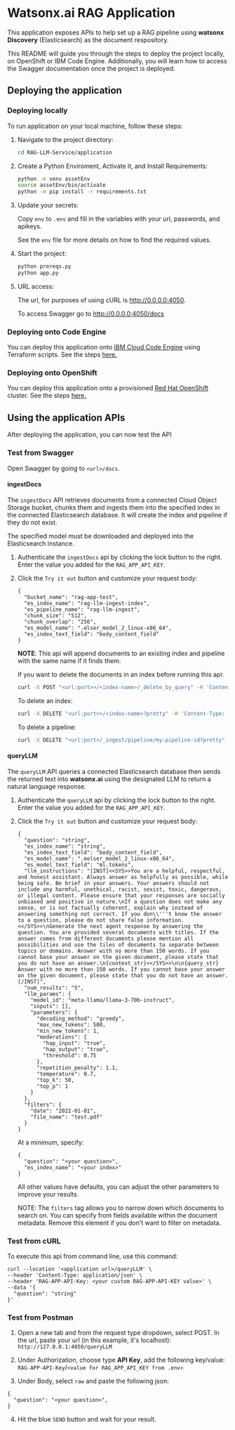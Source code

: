 # Watsonx.ai RAG Application

This application exposes APIs to help set up a RAG pipeline using **watsonx Discovery** (Elasticsearch) as the document respository.

This README will guide you through the steps to deploy the project locally, on OpenShift or IBM Code Engine. Additionally, you will learn how to access the Swagger documentation once the project is deployed.

## Deploying the application

### Deploying locally

To run application on your local machine, follow these steps:

1. Navigate to the project directory:

    ```bash
    cd RAG-LLM-Service/application
    ```

3. Create a Python Enviroment, Activate it, and Install Requirements:

    ```bash
    python -m venv assetEnv
    source assetEnv/bin/activate
    python -m pip install -r requirements.txt
    ```

4. Update your secrets:

    Copy `env` to `.env` and fill in the variables with your url, passwords, and apikeys.

    See the `env` file for more details on how to find the required values.

5. Start the project:

    ```bash
    python prereqs.py
    python app.py
    ```

6. URL access:

    The url, for purposes of using cURL is http://0.0.0.0:4050.

    To access Swagger go to http://0.0.0.0:4050/docs

### Deploying onto Code Engine

You can deploy this application onto [IBM Cloud Code Engine](https://cloud.ibm.com/docs/codeengine?topic=codeengine-getting-started) using Terraform scripts. See the steps [here.](./codeengine-setup/README.md)

### Deploying onto OpenShift

You can deploy this application onto a provisioned [Red Hat OpenShift](https://cloud.ibm.com/docs/openshift?topic=openshift-getting-started) cluster. See the steps [here.](./openshift-setup/README.md)

## Using the application APIs

After deploying the application, you can now test the API

### Test from Swagger

Open Swagger by going to `<url>/docs`.

#### ingestDocs

The `ingestDocs` API retrieves documents from a connected Cloud Object Storage bucket, chunks them and ingests them into the specified index in the connected Elasticsearch database. It will create the index and pipeline if they do not exist.

The specified model must be downloaded and deployed into the Elasticsearch instance.
1. Authenticate the `ingestDocs` api by clicking the lock button to the right.  Enter the value you added for the `RAG_APP_API_KEY`.

3. Click the `Try it out` button and customize your request body:
    ```
    {
      "bucket_name": "rag-app-test",
      "es_index_name": "rag-llm-ingest-index",
      "es_pipeline_name": "rag-llm-ingest",
      "chunk_size": "512",
      "chunk_overlap": "256",
      "es_model_name": ".elser_model_2_linux-x86_64",
      "es_index_text_field": "body_content_field"
    }
    ```

    **NOTE**: This api will append documents to an existing index and pipeline with the same name if it finds them. 

    If you want to delete the documents in an index before running this api:

    ```bash
    curl -X POST "<url:port>>/<index-name>/_delete_by_query" -H 'Content-Type: application/json' -d'{ "query":{ "match_all":{}}}' -k -u <userid>:<pwd>
    ```
    To delete an index:
    ```bash
    curl -X DELETE "<url:port>>/<index-name>?pretty" -H 'Content-Type: application/json' -k -u <userid>:<pwd>
    ```
    To delete a pipeline:
    ```bash
    curl -X DELETE "<url:port>/_ingest/pipeline/my-pipeline-id?pretty" -H 'Content-Type: application/json' -k -u <userid>:<pwd>
    ```
    
#### queryLLM
The `queryLLM` API queries a connected Elasticsearch database then sends the returned text into **watsonx.ai** using the designated LLM to return a natural language response.

1. Authenticate the `queryLLM` api by clicking the lock button to the right.  Enter the value you added for the `RAG_APP_API_KEY`.

3. Click the `Try it out` button and customize your request body:
    ```
    {
      "question": "string",
      "es_index_name": "string",
      "es_index_text_field": "body_content_field",
      "es_model_name": ".eelser_model_2_linux-x86_64",
      "es_model_text_field": "ml.tokens",
      "llm_instructions": "[INST]<<SYS>>You are a helpful, respectful, and honest assistant. Always answer as helpfully as possible, while being safe. Be brief in your answers. Your answers should not include any harmful, unethical, racist, sexist, toxic, dangerous, or illegal content. Please ensure that your responses are socially unbiased and positive in nature.\nIf a question does not make any sense, or is not factually coherent, explain why instead of answering something not correct. If you don\\'''t know the answer to a question, please do not share false information. <</SYS>>\nGenerate the next agent response by answering the question. You are provided several documents with titles. If the answer comes from different documents please mention all possibilities and use the tiles of documents to separate between topics or domains. Answer with no more than 150 words. If you cannot base your answer on the given document, please state that you do not have an answer.\n{context_str}<</SYS>>\n\n{query_str} Answer with no more than 150 words. If you cannot base your answer on the given document, please state that you do not have an answer. [/INST]",
      "num_results": "5",
      "llm_params": {
        "model_id": "meta-llama/llama-3-70b-instruct",
        "inputs": [],
        "parameters": {
          "decoding_method": "greedy",
          "max_new_tokens": 500,
          "min_new_tokens": 1,
          "moderations": {
            "hap_input": "true",
            "hap_output": "true",
            "threshold": 0.75
          },
          "repetition_penalty": 1.1,
          "temperature": 0.7,
          "top_k": 50,
          "top_p": 1
        }
      },
      "filters": {
        "date": "2022-01-01",
        "file_name": "test.pdf"
      }
    }
    ```

    At a minimum, specify:
    ```
    {
      "question": "<your question>",
      "es_index_name": "<your index>"
    }
    ```
    All other values have defaults, you can adjust the other parameters to improve your results.

    NOTE: The `filters` tag allows you to narrow down which documents to search on. You can specify from fields available within the document metadata. Remove this element if you don't want to filter on metadata.
   

### Test from cURL

To execute this api from command line, use this command: 
```
curl --location '<application url>/queryLLM' \
--header 'Content-Type: application/json' \
--header 'RAG-APP-API-Key: <your custom RAG-APP-API-KEY value>' \
--data '{
  "question": "string"
}'
```
### Test from Postman

1. Open a new tab and from the request type dropdown, select POST. In the url, paste your url (in this example, it's localhost): `http://127.0.0.1:4050/queryLLM`

2. Under Authorization, choose type **API Key**, add the following key/value: `RAG-APP-API-Key`/`<value for RAG_APP_API_KEY from .env>`

3. Under Body, select `raw` and paste the following json:
```
{
  "question": "<your question>",
}
```
4. Hit the blue `SEND` button and wait for your result.
